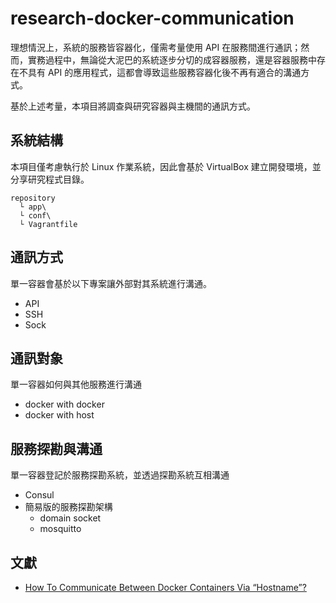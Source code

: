 # research-docker-communication

理想情況上，系統的服務皆容器化，僅需考量使用 API 在服務間進行通訊；然而，實務過程中，無論從大泥巴的系統逐步分切的成容器服務，還是容器服務中存在不具有 API 的應用程式，這都會導致這些服務容器化後不再有適合的溝通方式。

基於上述考量，本項目將調查與研究容器與主機間的通訊方式。

## 系統結構

本項目僅考慮執行於 Linux 作業系統，因此會基於 VirtualBox 建立開發環境，並分享研究程式目錄。

```
repository
  └ app\
  └ conf\
  └ Vagrantfile
```

## 通訊方式

單一容器會基於以下專案讓外部對其系統進行溝通。

+ API
+ SSH
+ Sock

## 通訊對象

單一容器如何與其他服務進行溝通

+ docker with docker
+ docker with host

## 服務探勘與溝通

單一容器登記於服務探勘系統，並透過探勘系統互相溝通

+ Consul
+ 簡易版的服務探勘架構
	- domain socket
	- mosquitto

## 文獻

+ [How To Communicate Between Docker Containers Via “Hostname”?](https://www.geeksforgeeks.org/how-to-communicate-between-docker-containers-via-hostname/)

